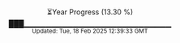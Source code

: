 <p align="center">
⏳Year Progress (13.30 %) <br>
███▁▁▁▁▁▁▁▁▁▁▁▁▁▁▁▁▁▁▁▁▁▁▁▁▁▁▁ <br>
<sub>Updated: Tue, 18 Feb 2025 12:39:33 GMT</sub>
</p>

